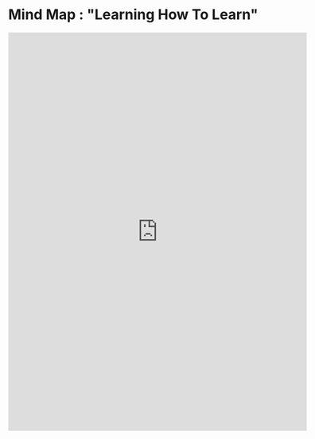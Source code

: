 # Mind Map : "Learning How To Learn"

<iframe width="600" height="800" src="https://miro.com/app/live-embed/uXjVOf_1fRo=/?moveToViewport=-1004,-84,3274,1667" frameBorder="0" scrolling="no" allowFullScreen></iframe>